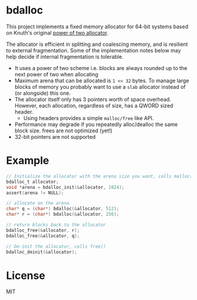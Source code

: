 # bdalloc
This project implements a fixed memory allocator for 64-bit systems based on Knuth's original [power of two allocator](https://en.wikipedia.org/wiki/Buddy_memory_allocation).

The allocator is efficient in splitting and coalescing memory, and is resilient to external fragmentation. Some of the implementation notes below may help decide if internal fragmentation is tolerable.

* It uses a power of two scheme i.e. blocks are always rounded up to the next power of two when allocating
* Maximum arena that can be allocated is `1 << 32` bytes. To manage large blocks of memory you probably want to use a `slab` allocator instead of (or alongside) this one.
* The allocator itself only has 3 pointers worth of space overhead. However, each allocation, regardless of size, has a QWORD sized header.
  * Using headers provides a simple `malloc/free` like API.
* Performance may degrade if you repeatedly alloc/dealloc the same block size. frees are not optimized (yet!)
* 32-bit pointers are not supported

# Example
```c
// Initialize the allocator with the arena size you want, calls malloc()
bdalloc_t allocator;
void *arena = bdalloc_init(&allocator, 1024);
assert(arena != NULL);

// allocate on the arena
char* q = (char*) bdalloc(&allocator, 512);
char* r = (char*) bdalloc(&allocator, 256);

// return blocks back to the allocator
bdalloc_free(&allocator, r);
bdalloc_free(&allocator, q);

// De-init the allocator, calls free()
bdalloc_deinit(&allocator);
```

# License
MIT
